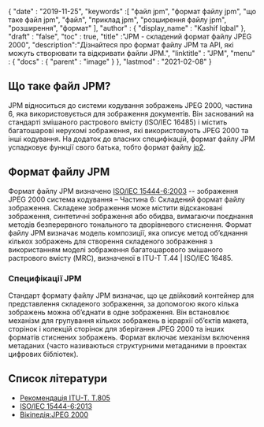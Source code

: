 {
  "date" : "2019-11-25",
  "keywords" :[ "файл jpm", "формат файлу jpm", "що таке файл jpm", "файл", "приклад jpm", "розширення файлу jpm", "розширення", "формат" ],
  "author" : {
    "display_name" : "Kashif Iqbal"
},
  "draft" : "false",
  "toc" : true,
  "title" :"JPM - складений формат файлу JPEG 2000",
  "description":"Дізнайтеся про формат файлу JPM та API, які можуть створювати та відкривати файли JPM.",
  "linktitle" : "JPM",
  "menu" : {
    "docs" : {
      "parent" : "image"
}
},
  "lastmod" : "2021-02-08"
}

## Що таке файл JPM?

JPM відноситься до системи кодування зображень JPEG 2000, частина 6, яка використовується для зображення документів. Він заснований на стандарті змішаного растрового вмісту (ISO/IEC 16485) і містить багатошарові нерухомі зображення, які використовують JPEG 2000 та інші кодування. На додаток до власних специфікацій, формат файлу JPM успадковує функції свого батька, тобто формат файлу [jp2](/uk/image/jp2/).

## Формат файлу JPM

Формат файлу JPM визначено [ISO/IEC 15444-6:2003](http://www.iso.org/iso/home/store/catalogue_ics/catalogue_detail_ics.htm?csnumber=61124) -- зображення JPEG 2000 система кодування – Частина 6: Складений формат файлу зображення. Складене зображення може містити відскановані зображення, синтетичні зображення або обидва, вимагаючи поєднання методів безперервного тонального та дворівневого стиснення. Формат файлу JPM визначає модель композиції, яка описує метод об’єднання кількох зображень для створення складеного зображення з використанням моделі зображення багатошарового змішаного растрового вмісту (MRC), визначеної в ITU-T T.44 | ISO/IEC 16485.

### Специфікації JPM
Стандарт формату файлу JPM визначає, що це двійковий контейнер для представлення складеного зображення, за допомогою якого кілька зображень можна об’єднати в одне зображення. Він встановлює механізм для групування кількох зображень в ієрархії об’єктів макета, сторінок і колекцій сторінок для зберігання JPEG 2000 та інших форматів стиснених зображень. Формат включає механізм включення метаданих (часто називаються структурними метаданими в проектах цифрових бібліотек).

## Список літератури

* [Рекомендація ITU-T. T.805](http://www.itu.int/rec/T-REC-T.805/en)
* [ISO/IEC 15444-6:2013](http://www.iso.org/iso/home/store/catalogue_ics/catalogue_detail_ics.htm?csnumber=61124)
* [Вікіпедія:JPEG 2000](https://en.wikipedia.org/wiki/JPEG_2000)

